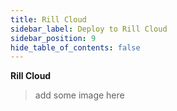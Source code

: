 ```yaml
---
title: Rill Cloud
sidebar_label: Deploy to Rill Cloud
sidebar_position: 9
hide_table_of_contents: false
---
```


**Rill Cloud**


>add some image here